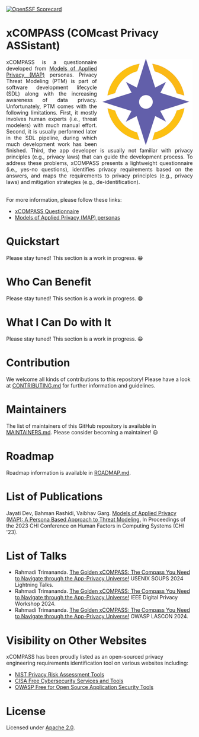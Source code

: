 [![OpenSSF Scorecard](https://api.securityscorecards.dev/projects/github.com/Comcast/xCompass/badge)](https://securityscorecards.dev/viewer/?uri=github.com/Comcast/xCompass)

# xCOMPASS (COMcast Privacy ASSistant)

<img align="right" src="https://github.com/Comcast/xCOMPASS/blob/main/personas/figures/compass-logo-png.png">
<div align="justify">xCOMPASS is a questionnaire developed from <a href='https://github.com/Comcast/xCOMPASS/tree/main/personas'>Models of Applied Privacy (MAP)</a> personas. Privacy Threat Modeling (PTM) is part of software development lifecycle (SDL) along with the increasing awareness of data privacy. Unfortunately, PTM comes with the following limitations. First, it mostly involves human experts (i.e., threat modelers) with much manual effort. Second, it is usually performed later in the SDL pipeline, during which much development work has been finished. Third, the app developer is usually not familiar with privacy principles (e.g., privacy laws) that can guide the development process. To address these problems, xCOMPASS presents a lightweight questionnaire (i.e., yes-no questions), identifies privacy requirements based on the answers, and maps the requirements to privacy principles (e.g., privacy laws) and mitigation strategies (e.g., de-identification). </div><br>

For more information, please follow these links:

- [xCOMPASS Questionnaire](https://github.com/Comcast/xCOMPASS/tree/main/questionnaire)
- [Models of Applied Privacy (MAP) personas](https://github.com/Comcast/xCOMPASS/tree/main/personas)

# Quickstart

Please stay tuned! This section is a work in progress. :grin:

# Who Can Benefit

Please stay tuned! This section is a work in progress. :grin:

# What I Can Do with It

Please stay tuned! This section is a work in progress. :grin:

# Contribution

We welcome all kinds of contributions to this repository! Please have a look at [CONTRIBUTING.md](https://github.com/Comcast/xCompass/blob/main/CONTRIBUTING.md) for further information and guidelines.

# Maintainers

The list of maintainers of this GitHub repository is available in [MAINTAINERS.md](https://github.com/Comcast/xCOMPASS/blob/main/MAINTAINERS.md). Please consider becoming a maintainer! :smiley:

# Roadmap

Roadmap information is available in [ROADMAP.md](https://github.com/Comcast/xCOMPASS/blob/main/ROADMAP.md).

# List of Publications

Jayati Dev, Bahman Rashidi, Vaibhav Garg. [Models of Applied Privacy (MAP): A Persona Based Approach to Threat Modeling.](https://dl.acm.org/doi/fullHtml/10.1145/3544548.3581484) In Proceedings of the 2023 CHI Conference on Human Factors in Computing Systems (CHI '23).

# List of Talks

- Rahmadi Trimananda. [The Golden xCOMPASS: The Compass You Need to Navigate through the App-Privacy Universe!](https://www.usenix.org/conference/soups2024/technical-sessions) USENIX SOUPS 2024 Lightning Talks.
- Rahmadi Trimananda. [The Golden xCOMPASS: The Compass You Need to Navigate through the App-Privacy Universe!](https://digitalprivacy.ieee.org/events/digital-privacy-workshop) IEEE Digital Privacy Workshop 2024.
- Rahmadi Trimananda. [The Golden xCOMPASS: The Compass You Need to Navigate through the App-Privacy Universe!](https://lascon.org/speakers/) OWASP LASCON 2024.

# Visibility on Other Websites

xCOMPASS has been proudly listed as an open-sourced privacy engineering requirements identification tool on various websites including:

- [NIST Privacy Risk Assessment Tools](https://www.nist.gov/itl/applied-cybersecurity/privacy-engineering/collaboration-space/privacy-risk-assessment/tools)
- [CISA Free Cybersecurity Services and Tools](https://www.cisa.gov/resources-tools/services/xcompass)
- [OWASP Free for Open Source Application Security Tools](https://owasp.org/www-community/Free_for_Open_Source_Application_Security_Tools)

# License
   
Licensed under [Apache 2.0](https://github.com/Comcast/MAP/blob/main/LICENSE-Apache-2.0).
